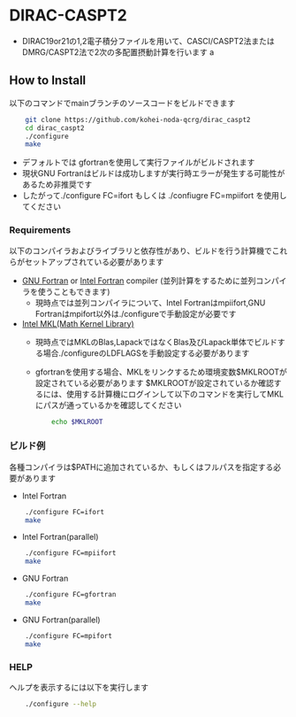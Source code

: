 # DIRAC-CASPT2

- DIRAC19or21の1,2電子積分ファイルを用いて、CASCI/CASPT2法またはDMRG/CASPT2法で2次の多配置摂動計算を行います
a
## How to Install

以下のコマンドでmainブランチのソースコードをビルドできます

```sh
    git clone https://github.com/kohei-noda-qcrg/dirac_caspt2
    cd dirac_caspt2
    ./configure
    make
```

- デフォルトでは gfortranを使用して実行ファイルがビルドされます
- 現状GNU Fortranはビルドは成功しますが実行時エラーが発生する可能性があるため非推奨です
- したがって./configure FC=ifort もしくは ./confiugre FC=mpiifort を使用してください

### Requirements

以下のコンパイラおよびライブラリと依存性があり、ビルドを行う計算機でこれらがセットアップされている必要があります

- [GNU Fortran](https://gcc.gnu.org/fortran/) or [Intel Fortran](https://www.intel.com/content/www/us/en/developer/tools/oneapi/fortran-compiler.html) compiler (並列計算をするために並列コンパイラを使うこともできます)
  - 現時点では並列コンパイラについて、Intel Fortranはmpiifort,GNU Fortranはmpifort以外は./configureで手動設定が必要です
- [Intel MKL(Math Kernel Library)](https://www.intel.com/content/www/us/en/develop/documentation/get-started-with-mkl-for-dpcpp/top.html)
  - 現時点ではMKLのBlas,LapackではなくBlas及びLapack単体でビルドする場合./configureのLDFLAGSを手動設定する必要があります
  - gfortranを使用する場合、MKLをリンクするため環境変数\$MKLROOTが設定されている必要があります
    \$MKLROOTが設定されているか確認するには、使用する計算機にログインして以下のコマンドを実行してMKLにパスが通っているかを確認してください

    ```sh
        echo $MKLROOT
    ```

### ビルド例

各種コンパイラは\$PATHに追加されているか、もしくはフルパスを指定する必要があります

- Intel Fortran

```sh
    ./configure FC=ifort
    make
```

- Intel Fortran(parallel)

```sh
    ./configure FC=mpiifort
    make
```

- GNU Fortran

```sh
    ./configure FC=gfortran
    make
```

- GNU Fortran(parallel)

```sh
    ./configure FC=mpifort
    make
```

### HELP

ヘルプを表示するには以下を実行します

```sh
    ./configure --help
```
